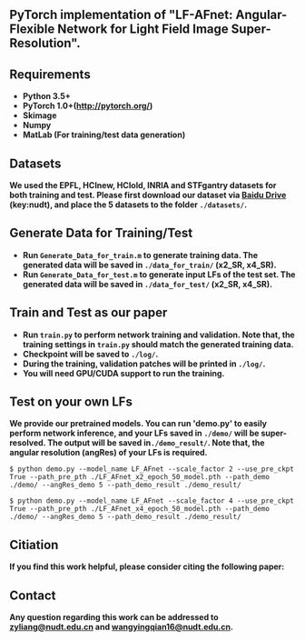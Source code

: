 ## PyTorch implementation of "LF-AFnet: Angular-Flexible Network for Light Field Image Super-Resolution". 

## Requirements
* **Python 3.5+**
* **PyTorch 1.0+(http://pytorch.org/)**
* **Skimage**
* **Numpy**
* **MatLab (For training/test data generation)**

## Datasets
**We used the EPFL, HCInew, HCIold, INRIA and STFgantry datasets for both training and test. Please first download our dataset via [Baidu Drive](https://pan.baidu.com/s/144kg-c94EIJrzSkd-wxK9A) (key:nudt), and place the 5 datasets to the folder `./datasets/`.**

## Generate Data for Training/Test
* **Run `Generate_Data_for_train.m` to generate training data. The generated data will be saved in `./data_for_train/` (x2_SR, x4_SR).**
* **Run `Generate_Data_for_test.m` to generate input LFs of the test set. The generated data will be saved in `./data_for_test/` (x2_SR, x4_SR).**


## Train and Test as our paper
* **Run `train.py` to perform network training and validation. Note that, the training settings in `train.py` should match the generated training data.**
* **Checkpoint will be saved to `./log/`.**
* **During the training, validation patches will be printed in `./log/`.**
* **You will need GPU/CUDA support to run the training.**


## Test on your own LFs
**We provide our pretrained models. You can run 'demo.py' to easily perform network inference, and your LFs saved in `./demo/` will be super-resolved. The output will be saved in`./demo_result/`. Note that, the angular resolution (angRes) of your LFs is required.**
```
$ python demo.py --model_name LF_AFnet --scale_factor 2 --use_pre_ckpt True --path_pre_pth ./LF_AFnet_x2_epoch_50_model.pth --path_demo ./demo/ --angRes_demo 5 --path_demo_result ./demo_result/ 
```
```
$ python demo.py --model_name LF_AFnet --scale_factor 4 --use_pre_ckpt True --path_pre_pth ./LF_AFnet_x4_epoch_50_model.pth --path_demo ./demo/ --angRes_demo 5 --path_demo_result ./demo_result/ 
```


## Citiation
**If you find this work helpful, please consider citing the following paper:**


## Contact
**Any question regarding this work can be addressed to zyliang@nudt.edu.cn and wangyingqian16@nudt.edu.cn.**



